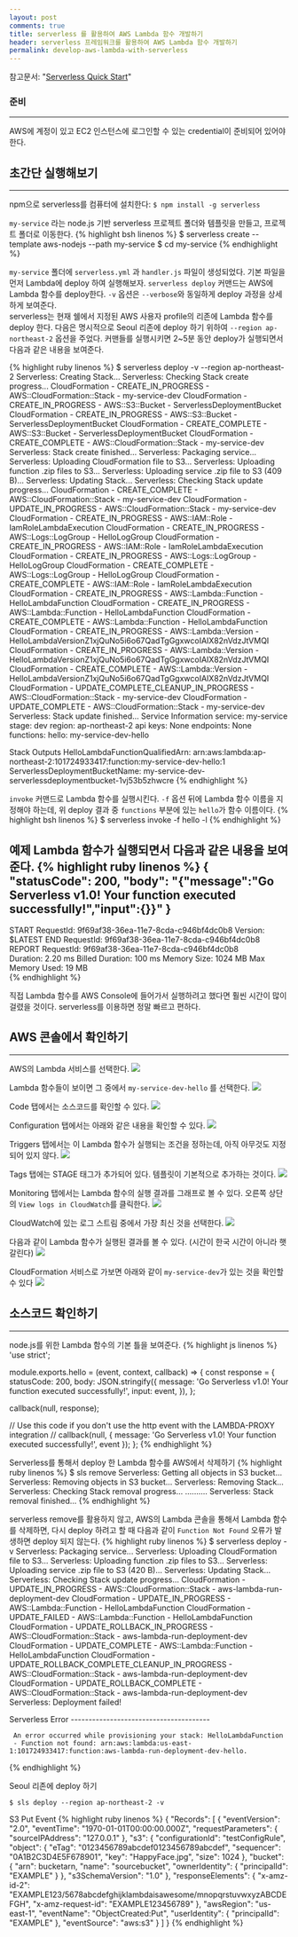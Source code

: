 ```yaml
---
layout: post
comments: true
title: serverless 를 활용하여 AWS Lambda 함수 개발하기
header: serverless 프레임워크를 활용하여 AWS Lambda 함수 개발하기
permalink: develop-aws-lambda-with-serverless
---
```


참고문서: "[Serverless Quick Start](https://serverless.com/framework/docs/providers/aws/guide/quick-start/)"

### 준비
-----
AWS에 계정이 있고 EC2 인스턴스에 로그인할 수 있는 credential이 준비되어 있어야 한다.

## 초간단 실행해보기
----
npm으로 serverless를 컴퓨터에 설치한다: `$ npm install -g serverless`

`my-service` 라는 node.js 기반 serverless 프로젝트 폴더와 템플릿을 만들고, 프로젝트 폴더로 이동한다.
{% highlight bsh linenos %}
$ serverless create --template aws-nodejs --path my-service
$ cd my-service 
{% endhighlight %}

`my-service` 폴더에 `serverless.yml` 과 `handler.js` 파일이 생성되었다. 기본 파일을 먼저 Lambda에 deploy 하여 실행해보자. 
`serverless deploy` 커맨드는 AWS에 Lambda 함수를 deploy한다. `-v` 옵션은 `--verbose`와 동일하게 deploy 과정을 상세하게 보여준다.  
serverless는 현재 쉘에서 지정된 AWS 사용자 profile의 리존에 Lambda 함수를 deploy 한다. 다음은 명시적으로 Seoul 리존에 deploy 하기 위하여 `--region ap-northeast-2` 옵션을 주었다. 커맨들를 실행시키면 2~5분 동안 deploy가 실행되면서 다음과 같은 내용을 보여준다.

{% highlight ruby linenos %}
$ serverless deploy -v --region ap-northeast-2
Serverless: Creating Stack...
Serverless: Checking Stack create progress...
CloudFormation - CREATE_IN_PROGRESS - AWS::CloudFormation::Stack - my-service-dev
CloudFormation - CREATE_IN_PROGRESS - AWS::S3::Bucket - ServerlessDeploymentBucket
CloudFormation - CREATE_IN_PROGRESS - AWS::S3::Bucket - ServerlessDeploymentBucket
CloudFormation - CREATE_COMPLETE - AWS::S3::Bucket - ServerlessDeploymentBucket
CloudFormation - CREATE_COMPLETE - AWS::CloudFormation::Stack - my-service-dev
Serverless: Stack create finished...
Serverless: Packaging service...
Serverless: Uploading CloudFormation file to S3...
Serverless: Uploading function .zip files to S3...
Serverless: Uploading service .zip file to S3 (409 B)...
Serverless: Updating Stack...
Serverless: Checking Stack update progress...
CloudFormation - CREATE_COMPLETE - AWS::CloudFormation::Stack - my-service-dev
CloudFormation - UPDATE_IN_PROGRESS - AWS::CloudFormation::Stack - my-service-dev
CloudFormation - CREATE_IN_PROGRESS - AWS::IAM::Role - IamRoleLambdaExecution
CloudFormation - CREATE_IN_PROGRESS - AWS::Logs::LogGroup - HelloLogGroup
CloudFormation - CREATE_IN_PROGRESS - AWS::IAM::Role - IamRoleLambdaExecution
CloudFormation - CREATE_IN_PROGRESS - AWS::Logs::LogGroup - HelloLogGroup
CloudFormation - CREATE_COMPLETE - AWS::Logs::LogGroup - HelloLogGroup
CloudFormation - CREATE_COMPLETE - AWS::IAM::Role - IamRoleLambdaExecution
CloudFormation - CREATE_IN_PROGRESS - AWS::Lambda::Function - HelloLambdaFunction
CloudFormation - CREATE_IN_PROGRESS - AWS::Lambda::Function - HelloLambdaFunction
CloudFormation - CREATE_COMPLETE - AWS::Lambda::Function - HelloLambdaFunction
CloudFormation - CREATE_IN_PROGRESS - AWS::Lambda::Version - HelloLambdaVersionZ1xjQuNo5i6o67QadTgGgxwcoIAIX82nVdzJtVMQI
CloudFormation - CREATE_IN_PROGRESS - AWS::Lambda::Version - HelloLambdaVersionZ1xjQuNo5i6o67QadTgGgxwcoIAIX82nVdzJtVMQI
CloudFormation - CREATE_COMPLETE - AWS::Lambda::Version - HelloLambdaVersionZ1xjQuNo5i6o67QadTgGgxwcoIAIX82nVdzJtVMQI
CloudFormation - UPDATE_COMPLETE_CLEANUP_IN_PROGRESS - AWS::CloudFormation::Stack - my-service-dev
CloudFormation - UPDATE_COMPLETE - AWS::CloudFormation::Stack - my-service-dev
Serverless: Stack update finished...
Service Information
service: my-service
stage: dev
region: ap-northeast-2
api keys:
  None
endpoints:
  None
functions:
  hello: my-service-dev-hello

Stack Outputs
HelloLambdaFunctionQualifiedArn: arn:aws:lambda:ap-northeast-2:101724933417:function:my-service-dev-hello:1
ServerlessDeploymentBucketName: my-service-dev-serverlessdeploymentbucket-1vj53b5zhwcre
{% endhighlight %}

`invoke` 커맨드로 Lambda 함수를 실행시킨다. `-f` 옵션 뒤에 Lambda 함수 이름을 지정해야 하는데, 위 deploy 결과 중 `functions` 부분에 있는 `hello`가 함수 이름이다. 
{% highlight bsh linenos %}
$ serverless invoke -f hello -l
{% endhighlight %}

예제 Lambda 함수가 실행되면서 다음과 같은 내용을 보여준다.
{% highlight ruby linenos %}
{
    "statusCode": 200,
    "body": "{\"message\":\"Go Serverless v1.0! Your function executed successfully!\",\"input\":{}}"
}
--------------------------------------------------------------------
START RequestId: 9f69af38-36ea-11e7-8cda-c946bf4dc0b8 Version: $LATEST
END RequestId: 9f69af38-36ea-11e7-8cda-c946bf4dc0b8
REPORT RequestId: 9f69af38-36ea-11e7-8cda-c946bf4dc0b8	
Duration: 2.20 ms  Billed Duration: 100 ms  Memory Size: 1024 MB  Max Memory Used: 19 MB	
{% endhighlight %}

직접 Lambda 함수를 AWS Console에 들어가서 실행하려고 했다면 훨씬 시간이 많이 걸렸을 것이다. serverless를 이용하면 정말 빠르고 편하다.

## AWS 콘솔에서 확인하기
---
AWS의 Lambda 서비스를 선택한다.
<img src="img/201705/aws-lambda-serverless-00.png">

Lambda 함수들이 보이면 그 중에서 `my-service-dev-hello` 를 선택한다.
<img src="img/201705/aws-lambda-serverless-01.png">

Code 탭에서는 소스코드를 확인할 수 있다.
<img src="img/201705/aws-lambda-serverless-02.png">

Configuration 탭에서는 아래와 같은 내용을 확인할 수 있다.
<img src="img/201705/aws-lambda-serverless-03.png">

Triggers 탭에서는 이 Lambda 함수가 실행되는 조건을 정하는데, 아직 아무것도 지정되어 있지 않다.
<img src="img/201705/aws-lambda-serverless-04.png">

Tags 탭에는 STAGE 태그가 추가되어 있다. 템플릿이 기본적으로 추가하는 것이다.
<img src="img/201705/aws-lambda-serverless-05.png">

Monitoring 탭에서는 Lambda 함수의 실행 결과를 그래프로 볼 수 있다. 오른쪽 상단의 `View logs in CloudWatch`를 클릭한다.
<img src="img/201705/aws-lambda-serverless-06.png">

CloudWatch에 있는 로그 스트림 중에서 가장 최신 것을 선택한다.
<img src="img/201705/aws-lambda-serverless-07.png">

다음과 같이 Lambda 함수가 실행된 결과를 볼 수 있다. (시간이 한국 시간이 아니라 햇갈린다)
<img src="img/201705/aws-lambda-serverless-08.png">

CloudFormation 서비스로 가보면 아래와 같이 `my-service-dev`가 있는 것을 확인할 수 있다
<img src="img/201705/aws-lambda-serverless-09.png">

## 소스코드 확인하기
---
node.js를 위한 Lambda 함수의 기본 틀을 보여준다.
{% highlight js linenos %}
'use strict';

module.exports.hello = (event, context, callback) => {
  const response = {
    statusCode: 200,
    body: JSON.stringify({
      message: 'Go Serverless v1.0! Your function executed successfully!',
      input: event,
    }),
  };

  callback(null, response);

  // Use this code if you don't use the http event with the LAMBDA-PROXY integration
  // callback(null, { message: 'Go Serverless v1.0! Your function executed successfully!', event });
};
{% endhighlight %}

Serverless를 통해서 deploy 한 Lambda 함수를 AWS에서 삭제하기
{% highlight ruby linenos %}
$ sls remove
Serverless: Getting all objects in S3 bucket...
Serverless: Removing objects in S3 bucket...
Serverless: Removing Stack...
Serverless: Checking Stack removal progress...
..........
Serverless: Stack removal finished...
{% endhighlight %}

serverless remove를 활용하지 않고, AWS의 Lambda 콘솔을 통해서 Lambda 함수를 삭제하면, 다시 deploy 하려고 할 때 다음과 같이 `Function Not Found` 오류가 발생하면 deploy 되지 않는다.
{% highlight ruby linenos %}
$ serverless deploy -v
Serverless: Packaging service...
Serverless: Uploading CloudFormation file to S3...
Serverless: Uploading function .zip files to S3...
Serverless: Uploading service .zip file to S3 (420 B)...
Serverless: Updating Stack...
Serverless: Checking Stack update progress...
CloudFormation - UPDATE_IN_PROGRESS - AWS::CloudFormation::Stack - aws-lambda-run-deployment-dev
CloudFormation - UPDATE_IN_PROGRESS - AWS::Lambda::Function - HelloLambdaFunction
CloudFormation - UPDATE_FAILED - AWS::Lambda::Function - HelloLambdaFunction
CloudFormation - UPDATE_ROLLBACK_IN_PROGRESS - AWS::CloudFormation::Stack - aws-lambda-run-deployment-dev
CloudFormation - UPDATE_COMPLETE - AWS::Lambda::Function - HelloLambdaFunction
CloudFormation - UPDATE_ROLLBACK_COMPLETE_CLEANUP_IN_PROGRESS - AWS::CloudFormation::Stack - aws-lambda-run-deployment-dev
CloudFormation - UPDATE_ROLLBACK_COMPLETE - AWS::CloudFormation::Stack - aws-lambda-run-deployment-dev
Serverless: Deployment failed!
 
  Serverless Error ---------------------------------------
 
     An error occurred while provisioning your stack: HelloLambdaFunction
     - Function not found: arn:aws:lambda:us-east-1:101724933417:function:aws-lambda-run-deployment-dev-hello.
{% endhighlight %}

Seoul 리존에 deploy 하기
```
$ sls deploy --region ap-northeast-2 -v
```


S3 Put Event
{% highlight ruby linenos %}
{
  "Records": [
    {
      "eventVersion": "2.0",
      "eventTime": "1970-01-01T00:00:00.000Z",
      "requestParameters": {
        "sourceIPAddress": "127.0.0.1"
      },
      "s3": {
        "configurationId": "testConfigRule",
        "object": {
          "eTag": "0123456789abcdef0123456789abcdef",
          "sequencer": "0A1B2C3D4E5F678901",
          "key": "HappyFace.jpg",
          "size": 1024
        },
        "bucket": {
          "arn": bucketarn,
          "name": "sourcebucket",
          "ownerIdentity": {
            "principalId": "EXAMPLE"
          }
        },
        "s3SchemaVersion": "1.0"
      },
      "responseElements": {
        "x-amz-id-2": "EXAMPLE123/5678abcdefghijklambdaisawesome/mnopqrstuvwxyzABCDEFGH",
        "x-amz-request-id": "EXAMPLE123456789"
      },
      "awsRegion": "us-east-1",
      "eventName": "ObjectCreated:Put",
      "userIdentity": {
        "principalId": "EXAMPLE"
      },
      "eventSource": "aws:s3"
    }
  ]
}
{% endhighlight %}